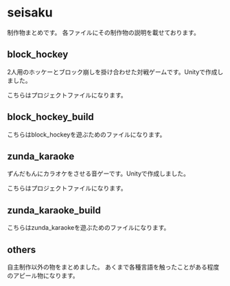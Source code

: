# seisaku

制作物まとめです。
各ファイルにその制作物の説明を載せております。

## block_hockey

2人用のホッケーとブロック崩しを掛け合わせた対戦ゲームです。Unityで作成しました。

こちらはプロジェクトファイルになります。

## block_hockey_build

こちらはblock_hockeyを遊ぶためのファイルになります。

## zunda_karaoke

ずんだもんにカラオケをさせる音ゲーです。Unityで作成しました。

こちらはプロジェクトファイルになります。

## zunda_karaoke_build

こちらはzunda_karaokeを遊ぶためのファイルになります。


## others

自主制作以外の物をまとめました。
あくまで各種言語を触ったことがある程度のアピール物になります。


